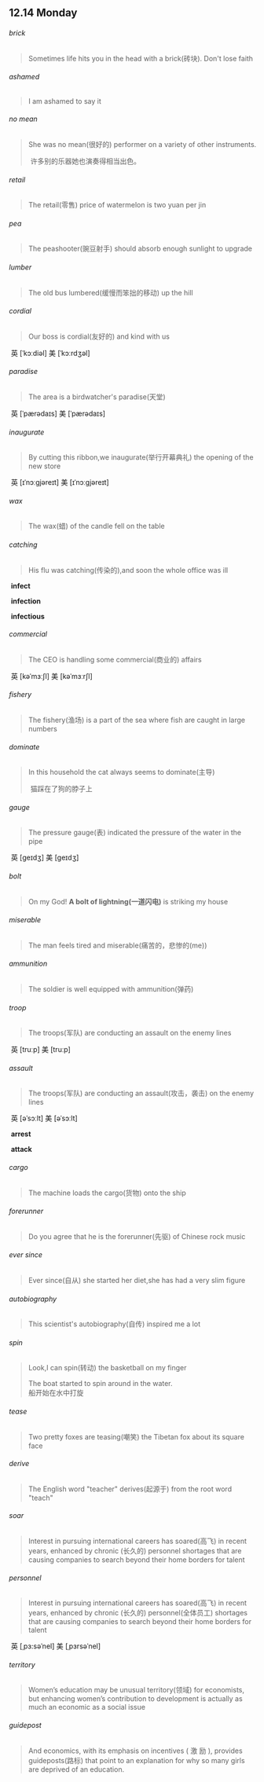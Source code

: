 ## 12.14	Monday

###### brick

> Sometimes life hits you in the head with a brick(砖块). Don't lose faith

###### ashamed

> I am ashamed to say it

###### no mean

>She was no mean(很好的) performer on a variety of other instruments.  
>
>​	许多别的乐器她也演奏得相当出色。

###### retail

> The retail(零售) price of watermelon is two yuan per jin

###### pea

> The peashooter(豌豆射手) should absorb enough sunlight to upgrade

###### lumber

> The old bus lumbered(缓慢而笨拙的移动) up the hill

###### cordial

> Our boss is cordial(友好的) and kind with us

​	英 [ˈkɔːdiəl]   美 [ˈkɔːrdʒəl] 

###### paradise

> The area is a birdwatcher's paradise(天堂)

​	英 [ˈpærədaɪs]   美 [ˈpærədaɪs] 

###### inaugurate

> By cutting this ribbon,we inaugurate(举行开幕典礼) the opening of the new store

​	英 [ɪˈnɔːɡjəreɪt]   美 [ɪˈnɔːɡjəreɪt] 

###### wax

> The wax(蜡) of the candle fell on the table

###### catching

> His flu was catching(传染的),and soon the whole office was ill

​	**infect**

​	**infection**

​	**infectious**

###### commercial

> The CEO is handling some commercial(商业的) affairs

​	英 [kəˈmɜːʃl]   美 [kəˈmɜːrʃl] 

###### fishery

> The fishery(渔场) is a part of the sea where fish are caught in large numbers

###### dominate

> In this household the cat always seems to dominate(主导)
>
> ​	猫踩在了狗的脖子上

###### gauge

> The pressure gauge(表) indicated the pressure of the water in the pipe

​	英 [ɡeɪdʒ]   美 [ɡeɪdʒ] 

###### bolt

> On my God! **A bolt of lightning(一道闪电)** is striking my house

###### miserable

> The man feels tired and miserable(痛苦的，悲惨的(me))

###### ammunition

> The soldier is well equipped with ammunition(弹药)

###### troop

> The troops(军队) are conducting an assault on the enemy lines

​	英 [truːp]   美 [truːp] 

###### assault

>The troops(军队) are conducting an assault(攻击，袭击) on the enemy lines

​	英 [əˈsɔːlt]   美 [əˈsɔːlt] 

​	**arrest**

​	**attack**

###### cargo

> The machine loads the cargo(货物) onto the ship

###### forerunner

> Do you agree that he is the forerunner(先驱) of Chinese rock music

###### ever since

> Ever since(自从) she started her diet,she has had a very slim figure

###### autobiography

> This scientist's autobiography(自传) inspired me a lot

###### spin

> Look,I can spin(转动) the basketball on my finger
>
> The boat started to spin around in the water.  
> 	船开始在水中打旋

###### tease

> Two pretty foxes are teasing(嘲笑) the Tibetan fox about its square face

###### derive

> The English word "teacher" derives(起源于) from the root word "teach"

###### soar

> Interest in pursuing international careers has soared(高飞) in recent years, enhanced by chronic (长久的) personnel shortages that are causing companies to search beyond their home borders for talent

###### personnel

> Interest in pursuing international careers has soared(高飞) in recent years, enhanced by chronic (长久的) personnel(全体员工) shortages that are causing companies to search beyond their home borders for talent

​	英 [ˌpɜ:səˈnel]   美 [ˌpɜrsəˈnel] 

###### territory

>Women’s education may be unusual territory(领域) for economists, but enhancing women’s contribution to development is actually as much an economic as a social issue

###### guidepost

>And economics, with its emphasis on incentives ( 激 励 ), provides guideposts(路标) that point to an explanation for why so many girls are deprived of an education.

